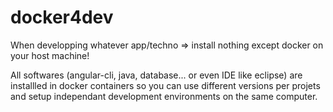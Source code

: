 # docker4dev
When developping whatever app/techno => install nothing except docker on your host machine!

All softwares (angular-cli, java, database... or even IDE like eclipse) are installled in docker containers so you can use different versions per projets and setup independant development environments on the same computer.
